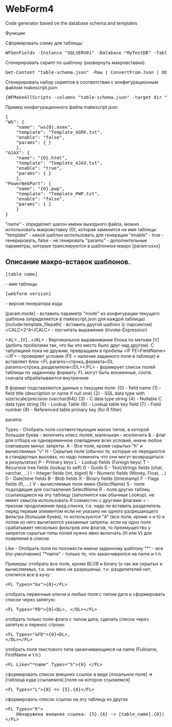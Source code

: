 WebForm4
========
Code generator based on the database schema and templates

Функции:

Сформировать схему для таблицы:
<pre>WFGenFields -Instance "SQLSERV01" -Database "MyTestDB" -TableName "TestTable" | ConvertTo-Json -Depth 3 | Out-File "table-schema.json"</pre>

Сгенерировать скрипт по шаблону (развернуть макровставки):
<pre>Get-Content "table-schema.json" -Raw | ConvertFrom-Json | ObjectToHash | WFMakeScript -Template C:\temp\_WebForm4\Template_AJAX.txt | Out-File "test-ajax.html"</pre>

Сгенерировать набор скриптов в соответствии с конфигурационным файлом makescript.json:
<pre>{WFMakeAllScripts -columns "table-schema.json" -target_dir "trash"</pre>

Пример конфигурационного файла makescript.json:
<pre>{
"WS": {
	"name": "ws{0}.asmx",
	"template": "Template_ASMX.txt",
	"enable": "false",
	"params": { }
	},
"AJAX": {
	"name": "{0}.html",
	"template": "Template_AJAX.txt",
	"enable": "true",
	"params": { }
	},
"PowerWebPart": {
	"name": "{0}.pwp",
	"template": "Template_PWP.txt",
	"enable": "false",
	"params": { }
	}
}</pre>

"name" 		- определяет шалон имени выходного файла, можно использовать макровставку {0}, которая заменится на имя таблицы
"template" 	- какой шаблон использовать для генерации
"enable"	- true - генерировать, false - не генировать
"params"	- дополнительные параметры, которые транслируются в шаблонное макро [param:xxxx]



<h2>Описание макро-вставок шаблонов.</h2>

<pre>[table_name]</pre> - имя таблицы
<pre>[webform_version]</pre> - версия генератора кода
[param:mode] - вставить параметр &quot;mode&quot; из конфигурации текущего шаблона (определяется в makescript.json для каждой таблицы)
[include:template_filepath] - вставить другой шаблон (с парсингом)
&lt;CALC&gt;2^4&lt;/CALC&gt; - посчитать выражение (Invoke-Expression)

&lt;AL&gt;...[V]...&lt;/AL&gt; - Вертикальное выравнивание блока по меткам [V] (добить пробелами так, что бы это место было друг над другом). С табуляцией пока не дружим, превращаем в пробелы
&lt;IF FE=FieldName&gt;&lt;/IF&gt; - проверяет условие (FE = наличие заданного поля в таблице) и вставляет блок 
&lt;FL params&gt;строка_формата&lt;DL params&gt;строка_разделителя&lt;/DL&gt;&lt;/FL&gt; - формирует список полей таблицы по заданному формату. FL могут быть вложенные, соотв. сначала обрабатываются внутренние

В формат подставляются данные о текущем поле:
{0} - field name
{1} - field title (description or name if null one)
{2} - SQL data type with size/scale/precision (varchar(64))
{3} - C data type string
{4} - Nullable C data type string
{5} - Lookup Table
{6} - Lookup table key field
{7} - Field number
{8} - Referenced table primary key (for R filter)

params:

Types 		- Отобрать поля соответствующие маске типов, в которой большая буква - включить класс полей, маленькая - исключить
		&amp; - флаг для отбора на одновременное совпадение всех условий, иначе любое совпавшее минус запреты. 
		A - Все поля, кроме скрытых &quot;h&quot; и вычисляемых &quot;v&quot;
		H - Cкрытые поля (обычно те, которые не передаются в стандартных вызовах, но надо поминить что они могут возвращаться в результатах)
		P - Primary keys
		L - Lookup fields (Foreign keys)
		T - Recursive tree fields (lookup to self)
		G - Guids
		S - Text/strings fields (char, varchar, ...)
		I - Integer fields (int, bigint)
		N - Numeric fields (Money, Float, ...)
		D - Date|time fields
		B - Blob fields
		X - Binary fields (timestamp)
		F - Flags fields (fl_ ...)
		V - вычисляемые поля имен (SelectName)
		S - поля подходящие для составления SelectName
		R - поля других таблиц ссылающиеся на эту таблицу (заполнятся как обычные Lookup). не имеет смысла использовать R совместно с другими флагами
		&lt; - признак продолжения пред.списка, т.е. надо ли вставить разделитель перед первым элементом
	если не указано ни одного разрешающего фильтра (большая буква), то используются &quot;A&quot; (все поля, кроме v и h) и потом из него вычитаются указанные запреты. 
	если на одно поле срабатывает несколько фильтров или флагов, то преимущество у запретов
	скрытые типы полей нужно явно включать (H или V) для появления в списке

Like 		- Отобрать поля по похожести имени заданному шаблону
				&quot;*&quot; - все (по-умолчанию)
				&quot;*name&quot; - только те, что заканчиваются на name и т.п.



Примеры:
отобрать все поля, кроме BLOB и binary (а так же скрытых и вычисляемых, т.к. они явно не разрешены). т.к. разделителей нет, слепится все в кучу:
<pre>&lt;FL Types=&quot;bx&quot;&gt;{0}&lt;/FL&gt;</pre>

отобрать первичные ключи и любые поля с типом дата и сформировать список через запятую:
<pre>&lt;FL Types=&quot;PD&quot;&gt;{0}&lt;DL&gt;, &lt;/DL&gt;&lt;/FL&gt;</pre>

отобрать только поля-флаги с типом дата, сделать список через запятую и перенос строки:
<pre>&lt;FL Types=&quot;&amp;FD&quot;&gt;{0}&lt;DL&gt;, 
&lt;/DL&gt;&lt;/FL&gt; </pre>

отобрать поля текстового типа заканчивающиеся на name (Fullname, FirstName и т.п.)
<pre>&lt;FL Like=&quot;*name&quot; Types=&quot;S&quot;&gt;{0} &lt;/FL&gt;</pre>

сформировать список внешних ссылок в виде [локальное поле] =&gt; [таблица куда ссылаемся].[поле на которое ссылаемся]
<pre>&lt;FL Types=&quot;L&quot;&gt;{0} =&gt; {5}.{6}&lt;/FL&gt;</pre>

сформировать список ссылок на эту таблицу из других
<pre>&lt;FL Types=&quot;R&quot;&gt;
	Обнаружена внешняя ссылка: {5}.{6} -&gt; [table_name].{0})
&lt;/FL&gt; </pre>


